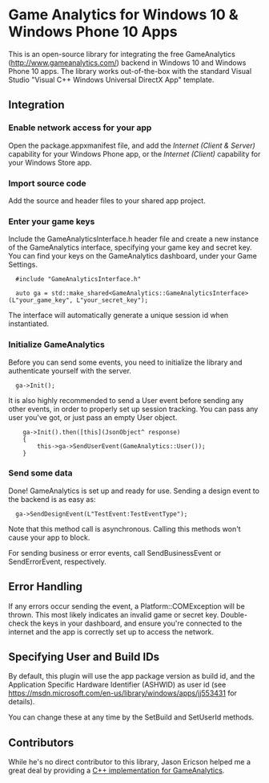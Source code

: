# Game Analytics for Windows 10 & Windows Phone 10 Apps

This is an open-source library for integrating the free GameAnalytics (http://www.gameanalytics.com/) backend in Windows 10 and Windows Phone 10 apps. The library works out-of-the-box with the standard Visual Studio "Visual C++ Windows Universal DirectX App" template.

## Integration

### Enable network access for your app

Open the package.appxmanifest file, and add the _Internet (Client & Server)_ capability for your Windows Phone app, or the _Internet (Client)_ capability for your Windows Store app.

### Import source code

Add the source and header files to your shared app project.

### Enter your game keys

Include the GameAnalyticsInterface.h header file and create a new instance of the GameAnalytics interface, specifying your game key and secret key. You can find your keys on the GameAnalytics dashboard, under your Game Settings.

```
  #include "GameAnalyticsInterface.h"

  auto ga = std::make_shared<GameAnalytics::GameAnalyticsInterface>(L"your_game_key", L"your_secret_key");
```

The interface will automatically generate a unique session id when instantiated.

### Initialize GameAnalytics

Before you can send some events, you need to initialize the library and authenticate yourself with the server.

```
  ga->Init();
```

It is also highly recommended to send a User event before sending any other events, in order to properly set up session tracking. You can pass any user you've got, or just pass an empty User object.

```
	ga->Init().then([this](JsonObject^ response)
	{
		this->ga->SendUserEvent(GameAnalytics::User());
	}
```

### Send some data

Done! GameAnalytics is set up and ready for use. Sending a design event to the backend is as easy as:

```
  ga->SendDesignEvent(L"TestEvent:TestEventType");
```

Note that this method call is asynchronous. Calling this methods won't cause your app to block.

For sending business or error events, call SendBusinessEvent or SendErrorEvent, respectively.

## Error Handling

If any errors occur sending the event, a Platform::COMException will be thrown. This most likely indicates an invalid game or secret key. Double-check the keys in your dashboard, and ensure you're connected to the internet and the app is correctly set up to access the network.

## Specifying User and Build IDs

By default, this plugin will use the app package version as build id, and the Application Specific Hardware Identifier (ASHWID) as user id (see https://msdn.microsoft.com/en-us/library/windows/apps/jj553431 for details).

You can change these at any time by the SetBuild and SetUserId methods.

## Contributors

While he's no direct contributor to this library, Jason Ericson helped me a great deal by providing a [C++ implementation for GameAnalytics](http://jasonericson.blogspot.dk/2013/03/game-analytics-in-c.html).